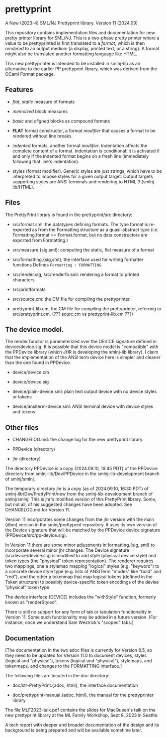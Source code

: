 # prettyprint
A New (2023-4) SML/NJ Prettyprint library.
Version 11 (2024.09)

This repository contains implementation files and documentation for new pretty printer
library for SML/NJ. This is a two-phase pretty printer where a value to be prettyprinted
is first translated to a _format_, which is then _rendered_ to an
output medium (a display, printed text, or a string). A format might also be
translated another formatting language like HTML.

This new prettyprinter is intended to be installed in smlnj-lib as an
alternative to the earlier PP prettyprint library, which was derived
from the OCaml Format package.

## Features

- _flat_, _static_ measure of formats

- _memoized_ block measures

- _basic_ and _aligned_ blocks as compound formats

- **FLAT** format constructor, a format _modifier_ that causes a
  format to be rendered without line breaks.

- _indented_ formats, another format _modifier_.
  Indentation affects the complete content of a format.
  Indentation is conditional: it is activated if and only if the indented
  format begins on a fresh line (immediately following that line's indentation).

- styles (format modifier).
  Generic styles are just strings, which have to be interpreted to
  impose styles for a given output target.
  Output targets supporting styles are ANSI terminals and rendering to HTML 3 (smlnj-lib/HTML).

## Files

The PrettyPrint library is found in the prettyprint/src directory:

- src/format.sml: the datatypes defining formats. The type format is re-exported as
  from the Formatting structure as a quasi-abstract type
  (i.e. Formatting.format == Format.format, but no data constructors
  are exported from Formatting.)

- src/measure.{sig,sml}: computing the static, flat measure of a format

- src/formatting.{sig,sml}, the interface used for writing formatter functions
    Defines `Formatting : FORMATTING`

- src/render.sig, src/renderfn.sml: rendering a format to printed characters

- src/printformats

- src/source.cm: the CM file for compiling the prettyprinter,

- prettyprint-lib.cm, the CM file for compiling the prettyprinter,
  referring to src/prettyprint.cm. (??? sourc.cm vs prettyprint-lib.cm ???)

## The device model.

The render functor is parameterized over the DEVICE
signature defined in device/device.sig. It is possible that this device
model is "compatible" with the PPDevice library (which JHR is developing
the smlnj-lib library). I claim that the implementation of the ANSI
term device here is simpler and cleaner than the one found in PPDevice.

- device/device.cm

- device/device.sig

- device/plain-device.sml: plain text output device with no device
  styles or tokens
  
- device/ansiterm-device.sml: ANSI terminal device with device styles and tokens

## Other files

- CHANGELOG.md: the change log for the new prettyprint library.

- PPDevice (directory)
 
- jhr (directory)

The directory PPDevice is a copy (2024.09.10, 16:45 PDT) of the PPDevice directory
from smlnj-lib/Dev/PPDevice in the smlnj-lib-development branch of smlnj/smlnj.

The temporary directory jhr is a copy (as of 2024.09.10, 16:30 PDT) of
smlnj-lib/Dev/PrettyPrint/new from the smlnj-lib-development branch of smlnj/smlnj. This
is jhr's modified version of this PrettyPrint library. Some, but not all, of his suggested
changes have been adopted. See CHANGELOG.md for Version 11.

Version 11 incorporates some changes from the jhr version with the main (dbm) version in the
smlnj/prettyprint repository. It uses its own version of the Device signature that will be
matched by the PPDevice device signature (PPDevice/src/pp-device.sig).

In Version 11 there are some minor adjustments in formatting.{sig, sml} to incorporate
several minor jhr changes. The Device signature (srcdevice/device.sig) is modified to add style
(physical device style) and token types (the "physical" token representation). The
renderer requires two mappings, one a stylemap mapping "logical" styles (e.g. "keyword")
to a concrete device style type (e.g. lists of ANSITerm "modes" like "bold" and "red"),
and the other a tokenmap that map logical tokens (defined in the Token structure) to
possibly device-specific token encodings of the devise "physical" token type.

The device interface (DEVICE) includes the "withStyle" function, formerly known as
"renderStyled".

There is still no support for any form of tab or tabulation functionality in Version 11.
Some such functionality may be added in a future version. (For
instance, once we understand Sam Westrick's "scoped" tabs.)

## Documentation

[The documentation in the two adoc files is currently for Version 8.5,
so they need to be updated for Version 11.0 to document devices, styles (logical and
"physical"), tokens (logical and "physical"), stylemaps, and
tokenmaps, and changes to the FORMATTING interface.]

The following files are located in the doc directory:

- doc/str-PrettyPrint.{adoc, html}, the interface documentation

- doc/prettyprint-manual.{adoc, html}, the manual for the prettyprinter library

The file MLF2023-talk.pdf contains the slides for MacQueen's talk on
the new prettyprint library at the ML Family Workshop, Sept 8, 2023 in
Seattle.

A tech report with deeper and broader documentation of the design and its
background is being prepared and will be available sometime later.
